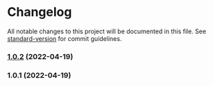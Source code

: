 # Changelog

All notable changes to this project will be documented in this file. See [standard-version](https://github.com/conventional-changelog/standard-version) for commit guidelines.

### [1.0.2](https://github.com/starwit/templatetest/compare/v1.0.1...v1.0.2) (2022-04-19)

### 1.0.1 (2022-04-19)
